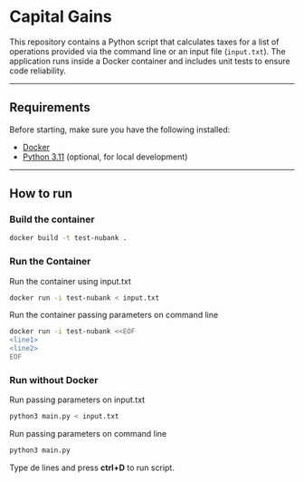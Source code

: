 # Capital Gains

This repository contains a Python script that calculates taxes for a list of operations provided via the command line or an input file (`input.txt`). The application runs inside a Docker container and includes unit tests to ensure code reliability.

---

## Requirements

Before starting, make sure you have the following installed:

- [Docker](https://www.docker.com/get-started)
- [Python 3.11](https://www.python.org/downloads/) (optional, for local development)

---

## How to run

### Build the container

```bash
docker build -t test-nubank .
```

### Run the Container

Run the container using input.txt

```bash
docker run -i test-nubank < input.txt
```

Run the container passing parameters on command line

```bash
docker run -i test-nubank <<EOF
<line1>
<line2>
EOF
```

### Run without Docker

Run passing parameters on input.txt

```bash
python3 main.py < input.txt
```

Run passing parameters on command line

```bash
python3 main.py
```

Type de lines and press **ctrl+D** to run script.